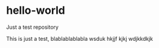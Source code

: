 # hello-world
Just a test repository

This is just a test, blablablablabla
wsduk hkjjf kjkj wdjkkdkjk
